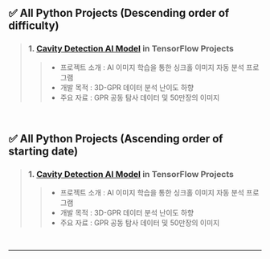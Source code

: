 <!-- Contents -->
## ✅ All Python Projects (Descending order of difficulty)
> ### 1. [Cavity Detection AI Model](https://github.com/Kim-src/Python/tree/main/TensorFlow/Cavity%20Detection%20AI%20Model) in TensorFlow Projects
>> - 프로젝트 소개 : AI 이미지 학습을 통한 싱크홀 이미지 자동 분석 프로그램
>> - 개발 목적 : 3D-GPR 데이터 분석 난이도 하향
>> - 주요 자료 : GPR 공동 탐사 데이터 및 50만장의 이미지

<br>

## ✅ All Python Projects (Ascending order of starting date)
> ### 1. [Cavity Detection AI Model](https://github.com/Kim-src/Python/tree/main/TensorFlow/Cavity%20Detection%20AI%20Model) in TensorFlow Projects
>> - 프로젝트 소개 : AI 이미지 학습을 통한 싱크홀 이미지 자동 분석 프로그램
>> - 개발 목적 : 3D-GPR 데이터 분석 난이도 하향
>> - 주요 자료 : GPR 공동 탐사 데이터 및 50만장의 이미지

<br>

***

<br>
<br>
<br>
